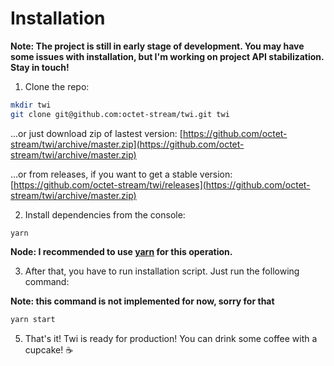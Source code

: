 # Installation

<!-- will be added in future -->
<!-- **Important: Before you begin, please, read the [Introduction](./introduction.md) section of the docs.** -->

**Note: The project is still in early stage of development. You may have some issues with installation, but I'm working on project API stabilization. Stay in touch!**

1. Clone the repo:

  ```sh
  mkdir twi
  git clone git@github.com:octet-stream/twi.git twi
  ```

  ...or just download zip of lastest version: [https://github.com/octet-stream/twi/archive/master.zip](https://github.com/octet-stream/twi/archive/master.zip)
  
  ...or from releases, if you want to get a stable version: [https://github.com/octet-stream/twi/releases](https://github.com/octet-stream/twi/archive/master.zip)

2. Install dependencies from the console:

  ```
  yarn
  ```

  **Node: I recommended to use [yarn](https://yarnpkg.com/lang/en/) for this operation.**

3. After that, you have to run installation script. Just run the following command:

  **Note: this command is not implemented for now, sorry for that**

  ```sh
  yarn start
  ```

5. That's it! Twi is ready for production! You can drink some coffee with a cupcake! ☕️
